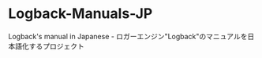 Logback-Manuals-JP
==================

Logback's manual in Japanese - ロガーエンジン"Logback"のマニュアルを日本語化するプロジェクト
